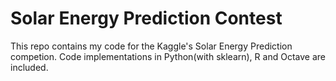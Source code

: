 Solar Energy Prediction Contest
====================

This repo contains my code for the Kaggle's Solar Energy Prediction competion. Code implementations in Python(with sklearn), R and Octave are included.